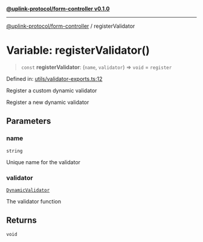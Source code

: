 [**@uplink-protocol/form-controller v0.1.0**](../README.md)

***

[@uplink-protocol/form-controller](../globals.md) / registerValidator

# Variable: registerValidator()

> `const` **registerValidator**: (`name`, `validator`) => `void` = `register`

Defined in: [utils/validator-exports.ts:12](https://github.com/jmkcoder/uplink-protocol-form-controller/blob/da9b373dfdce0655de13c8f4010de07e8f23017d/src/utils/validator-exports.ts#L12)

Register a custom dynamic validator

Register a new dynamic validator

## Parameters

### name

`string`

Unique name for the validator

### validator

[`DynamicValidator`](../type-aliases/DynamicValidator.md)

The validator function

## Returns

`void`
